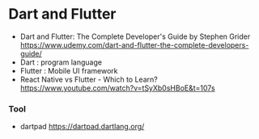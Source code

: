 # Dart and Flutter
- Dart and Flutter: The Complete Developer's Guide by Stephen Grider
https://www.udemy.com/dart-and-flutter-the-complete-developers-guide/
- Dart :  program language
- Flutter : Mobile UI framework
- React Native vs Flutter - Which to Learn?
https://www.youtube.com/watch?v=tSyXb0sHBoE&t=107s
### Tool
- dartpad
https://dartpad.dartlang.org/
